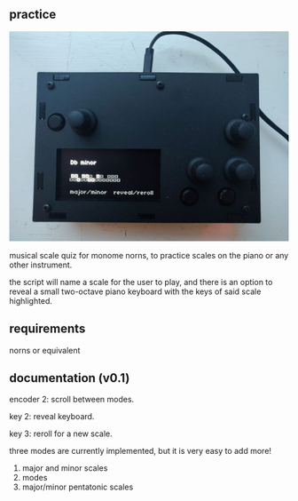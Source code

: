 ## practice

![](/images/practice_resized.jpg)

musical scale quiz for monome norns, to practice scales on the piano or any other instrument.

the script will name a scale for the user to play, and there is an option to reveal a small two-octave piano keyboard with the keys of said scale highlighted.

## requirements
norns or equivalent

## documentation (v0.1)
encoder 2: scroll between modes.

key 2: reveal keyboard.

key 3: reroll for a new scale.

three modes are currently implemented, but it is very easy to add more! 
1. major and minor scales
2. modes
3. major/minor pentatonic scales
